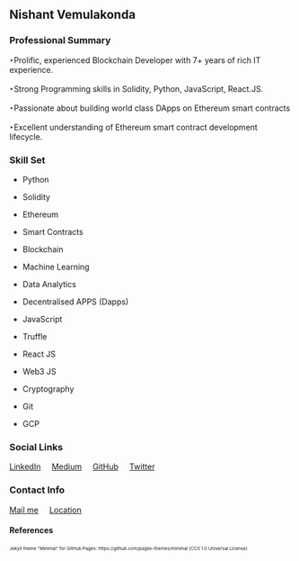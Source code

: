 ## Nishant Vemulakonda

### Professional Summary
  ‣Prolific, experienced Blockchain Developer with 7+ years of rich IT experience.
  <br><br>
  ‣Strong Programming skills in Solidity, Python, JavaScript, React.JS.
  <br><br>
  ‣Passionate about building world class DApps on Ethereum smart contracts
  <br><br>
  ‣Excellent understanding of Ethereum smart contract development lifecycle.

### Skill Set

- Python
   
- Solidity
   
- Ethereum

- Smart Contracts

- Blockchain

- Machine Learning

- Data Analytics

- Decentralised APPS (Dapps)
   
- JavaScript

- Truffle

- React JS

- Web3 JS

- Cryptography

- Git
   
- GCP

### Social Links

[LinkedIn](https://www.linkedin.com/in/nishant-vemulakonda)&nbsp; &nbsp; &nbsp;[Medium](https://nishantv.medium.com)&nbsp; &nbsp; &nbsp;[GitHub](https://github.com/itznishant)&nbsp; &nbsp; &nbsp;[Twitter](https://twitter.com/itznish)&nbsp; &nbsp; &nbsp;
<!-- <img src="images/linkedInlogo.png"/> -->
<!-- <img src="images/mediumlogo.png"/> -->
<!-- <img src="images/githubLogo.png"/> -->
<!-- <img src="images/twitterlogo.png"/> -->

### Contact Info

[Mail me](mailto:nishant.vemulakonda1@gmail.com)&nbsp; &nbsp; &nbsp;[Location](https://www.google.com/maps/@12.9294882,77.6313828,19z)

#### References

<p style="font-size:8px">Jekyll theme "Minimal" for GitHub Pages: https://github.com/pages-themes/minimal (CC0 1.0 Universal License)</p>
